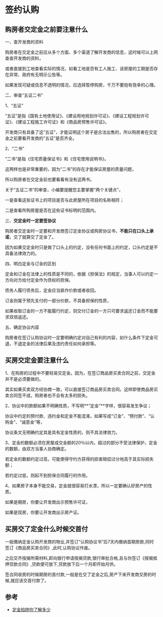 # 签约认购

## 购房者交定金之前要注意什么

一、查开发商的资料

购房者在交定金之前应从多个方面、多个渠道了解开发商的信息，这时候可以上网查查开发商的资料，

或者直接到工地查看实际的情况，如看工地是否有工人施工、该房屋的工期是否存在异常、政府有无明示公告等。

如果发现可疑或信息不透明的情况，应选择暂停购房，千万不要抱有侥幸的心理。

二、审查“五证二书”

1、“五证”

“五证”是指《国有土地使用证》、《建设用地规划许可证》、《建设工程规划许可证》、《建设工程施工许可证》和《商品房预售许可证》。

开发商只有具备了这“五证”，才能证明这个房子是合法出售的，所以购房者在交定金之前要看开发商的“五证”是否齐全。

2、“二书”

“二书”是指《住宅质量保证书》和《住宅使用说明书》。

这两样也是非常重要的，因为“二书”的存在才能保证房屋的质量问题，

所以购房者在交定金前也要看看有没有这两书。

关于“五证二书”的审查，小编要提醒您主要掌握“两个关键点”，

一是查看这些证书上的项目是否与此房屋所在项目的名称相符；

二是查看所购房屋是否在这些证书标明的范围内。

三、**交定金时一定要签协议**

购房者交定金时一定要和开发商签订定金协议或购房协议书，**不能只在口头上承诺**，交了就算交了定金了。

因为如果交定金时只是做了口头上的约定，没有任何书面上的约定，口头约定是不具备法律效力的。

四、明白定金与订金的区别

定金和订金在法律上的性质是不同的，依据《担保法》的规定，当事人可以约定一方向对方给付定金作为债权的担保。

债务人履行债务后，定金应当抵作价款或者收回。

订金则属于预先支付的一部分价款，不具备担保的性质，

如果收取订金的一方不能履行约定，则交付订金的一方只可要求返还订金而不能要求双倍返还。

五、确定协议内容

购房者在签订认购协议时一定要明确约定对自己有利的内容，如什么条件下定金可退，不退定金的法律后果及违约责任如何承担等。

## 买房交定金要注意什么

1、在购房的过程中不要轻易交定金。因为，在签订商品房买卖合同之前，交定金并不是必须要做的。

其实如果买卖双方经协商一致，可以直接签订商品房买卖合同。这样即使商品房买卖合同签不成，购房者也不会有太多的损失。

2、协议中的款额如果不明确性质，不写明**“定金”**字样，很容易发生争议；

协议中约定的预付款、违约金和定金不能混淆，如果写成“订金”、“预付款”、“认购金”、“诚意金”等，

协议条文无明确约定其是具有定金性质的，则不具法律效力。

3、定金的数额必须在房屋成交金额的20％以内，超过的部分不受法律保护，定金的数额，由双方当事人协商确定。

若定金的数额约定过高，可能使得守约方获得的损害赔偿过分地高于其实际损失额；

若约定过低，则起不到担保合同履行的作用。

4、如果房子本身不能交易，定金就很容易打水漂，所以一定要确认好房产的性质。

如果是期房，你要让开发商出示预售许可证，

如果是现房，你要让开发商出示房产证。

## 买房交了定金什么时候交首付

一般缴纳定金认购开发商的物业,并签订“认购协议书”后7天内缴纳首期房款,同时签订《商品房买卖合同》,此时,认购协议作废。

之后交齐按揭所需材料,即向银行申请按揭贷款,银行审批合格,且与你签订《按揭抵押贷款合同》,贷款便可放下,贷款放下后一个月即开始月供。

签合同收房的时候期房的首付款,一般是在交了定金之后,房产下来开发商交房的时候,就应该交首付款了。

## 参考

- [定金陷阱你了解多少](http://zhishi.fang.com/xf/qg_457403.html)
